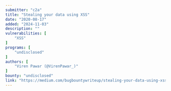 ```yaml
---
submitter: "c2a"
title: "Stealing your data using XSS"
date: "2020-08-17"
added: "2024-11-03"
description: ""
vulnerabilities: [
    "XSS"
]
programs: [
    "undisclosed"
]
authors: [
    "Viren Pawar (@VirenPawar_)"
]
bounty: "undisclosed"
link: "https://medium.com/bugbountywriteup/stealing-your-data-using-xss-bf7e4a31e6ee"
---
```




